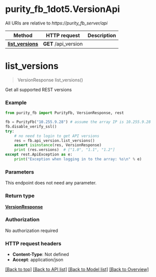 # purity_fb_1dot5.VersionApi

All URIs are relative to *https://purity_fb_server/api*

Method | HTTP request | Description
------------- | ------------- | -------------
[**list_versions**](VersionApi.md#list_versions) | **GET** /api_version | 


# **list_versions**
> VersionResponse list_versions()



Get all supported REST versions

### Example 
```python
from purity_fb import PurityFb, VersionResponse, rest

fb = PurityFb("10.255.9.28") # assume the array IP is 10.255.9.28
fb.disable_verify_ssl()
try:
    # no need to login to get API versions
    res = fb.api_version.list_versions()
    assert isinstance(res, VersionResponse)
    print (res.versions)  # ["1.0", "1.1", "1.2"]
except rest.ApiException as e:
    print("Exception when logging in to the array: %s\n" % e)
```

### Parameters
This endpoint does not need any parameter.

### Return type

[**VersionResponse**](VersionResponse.md)

### Authorization

No authorization required

### HTTP request headers

 - **Content-Type**: Not defined
 - **Accept**: application/json

[[Back to top]](#) [[Back to API list]](index.md#endpoint-properties) [[Back to Model list]](index.md#documentation-for-models) [[Back to Overview]](index.md)


